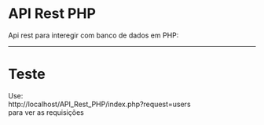 # API Rest PHP

Api rest para interegir com banco de dados em PHP:

------------------------------
# Teste
Use: <br>http://localhost/API_Rest_PHP/index.php?request=users</br>  para ver as requisições
